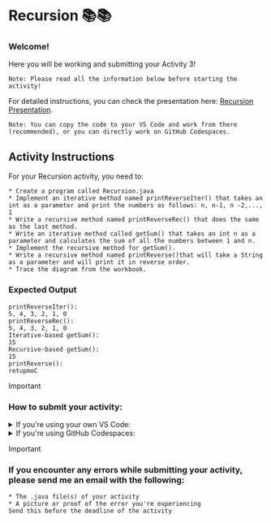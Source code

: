 # Recursion 📚📚

### Welcome!
Here you will be working and submitting your Activity 3!
```text
Note: Please read all the information below before starting the activity!
```

For detailed instructions, you can check the presentation here: [Recursion Presentation](https://docs.google.com/presentation/d/1Yfk42CqjIMAhe3XYSyLdoz0rXOzAKOmKbhXLNTC08d0/edit#slide=id.p).

```text
Note: You can copy the code to your VS Code and work from there (recommended), or you can directly work on GitHub Codespaces.
```

## Activity Instructions

For your Recursion activity, you need to:

```
* Create a program called Recursion.java
* Implement an iterative method named printReverseIter() that takes an int as a parameter and print the numbers as follows: n, n-1, n -2,..., 1
* Write a recursive method named printReverseRec() that does the same as the last method.
* Write an iterative method called getSum() that takes an int n as a parameter and calculates the sum of all the numbers between 1 and n.
* Implement the recursive method for getSum().
* Write a recursive method named printReverse()that will take a String as a parameter and will print it in reverse order.
* Trace the diagram from the workbook.
```

### Expected Output
```
printReverseIter(): 
5, 4, 3, 2, 1, 0 
printReverseRec():
5, 4, 3, 2, 1, 0
Iterative-based getSum():
15
Recursive-based getSum():
15
printReverse():
retupmoC
```


> [!IMPORTANT]
> ### How to submit your activity:

<details>
<summary> If you're using your own VS Code:</summary>

```text
1. In your GitHub assignment, open the file with the name of the program that you want to submit.
2. Click the pencil icon ("edit this file") in the right upper corner.
3. Paste the code from your VS Code into GitHub
4. Click "Commit changes" (Green button in right upper corner).
5. Accept/confirm any prompts, and that's it! You've submitted your activity.
```
</details>

<details>
<summary> If you're using GitHub Codespaces:</summary>

```text
1. Whenever you're ready to submit the activity, click on the "Source Control" tab (usually on the left of your screen).
2. Write your Student ID in the Message textbox (above the green "Commit" button). 
3. Click on commit (if prompted to stage changes, click "Yes").
4. Click on the button "Sync changes", accept everything and that's it!
If you didn't get any errors, you've submitted your activity successfully. Otherwise, send me a message with your error.
```
</details>

>[!IMPORTANT]
> ### If you encounter any errors while submitting your activity, please send me an email with the following:
```text
* The .java file(s) of your activity
* A picture or proof of the error you're experiencing
Send this before the deadline of the activity
```
